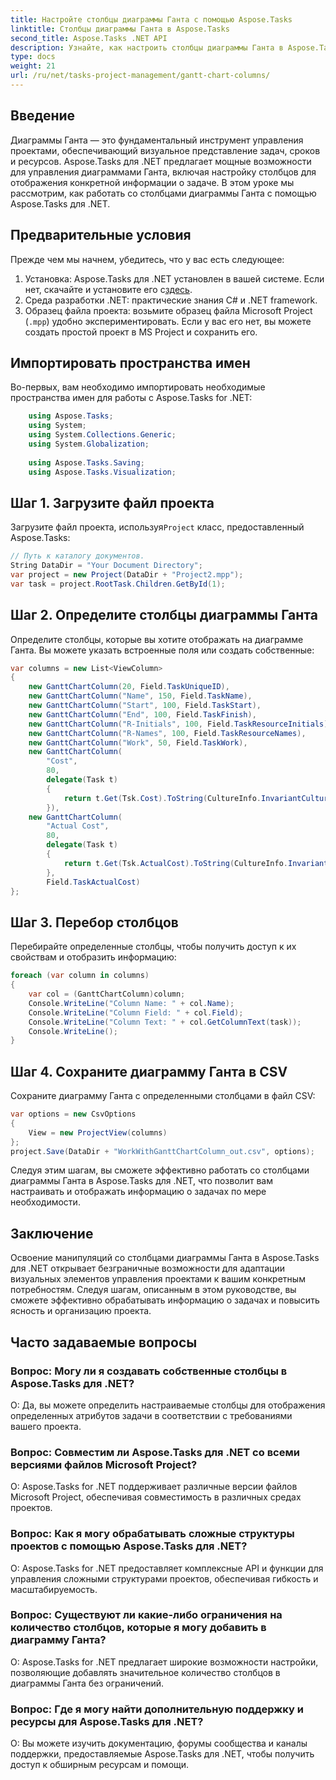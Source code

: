 ```yaml
---
title: Настройте столбцы диаграммы Ганта с помощью Aspose.Tasks
linktitle: Столбцы диаграммы Ганта в Aspose.Tasks
second_title: Aspose.Tasks .NET API
description: Узнайте, как настроить столбцы диаграммы Ганта в Aspose.Tasks для .NET для эффективного отображения информации о конкретной задаче.
type: docs
weight: 21
url: /ru/net/tasks-project-management/gantt-chart-columns/
---
```

## Введение
Диаграммы Ганта — это фундаментальный инструмент управления проектами, обеспечивающий визуальное представление задач, сроков и ресурсов. Aspose.Tasks для .NET предлагает мощные возможности для управления диаграммами Ганта, включая настройку столбцов для отображения конкретной информации о задаче. В этом уроке мы рассмотрим, как работать со столбцами диаграммы Ганта с помощью Aspose.Tasks для .NET.
## Предварительные условия
Прежде чем мы начнем, убедитесь, что у вас есть следующее:
1.  Установка: Aspose.Tasks для .NET установлен в вашей системе. Если нет, скачайте и установите его с[здесь](https://releases.aspose.com/tasks/net/).
2. Среда разработки .NET: практические знания C# и .NET framework.
3. Образец файла проекта: возьмите образец файла Microsoft Project (`.mpp`) удобно экспериментировать. Если у вас его нет, вы можете создать простой проект в MS Project и сохранить его.

## Импортировать пространства имен
Во-первых, вам необходимо импортировать необходимые пространства имен для работы с Aspose.Tasks for .NET:
```csharp
    using Aspose.Tasks;
    using System;
    using System.Collections.Generic;
    using System.Globalization;
    
    using Aspose.Tasks.Saving;
    using Aspose.Tasks.Visualization;
```
## Шаг 1. Загрузите файл проекта
 Загрузите файл проекта, используя`Project` класс, предоставленный Aspose.Tasks:
```csharp
// Путь к каталогу документов.
String DataDir = "Your Document Directory";
var project = new Project(DataDir + "Project2.mpp");
var task = project.RootTask.Children.GetById(1);
```
## Шаг 2. Определите столбцы диаграммы Ганта
Определите столбцы, которые вы хотите отображать на диаграмме Ганта. Вы можете указать встроенные поля или создать собственные:
```csharp
var columns = new List<ViewColumn>
{
    new GanttChartColumn(20, Field.TaskUniqueID),
    new GanttChartColumn("Name", 150, Field.TaskName),
    new GanttChartColumn("Start", 100, Field.TaskStart),
    new GanttChartColumn("End", 100, Field.TaskFinish),
    new GanttChartColumn("R-Initials", 100, Field.TaskResourceInitials),
    new GanttChartColumn("R-Names", 100, Field.TaskResourceNames),
    new GanttChartColumn("Work", 50, Field.TaskWork),
    new GanttChartColumn(
        "Cost", 
        80,
        delegate(Task t)
        {
            return t.Get(Tsk.Cost).ToString(CultureInfo.InvariantCulture);
        }),
    new GanttChartColumn(
        "Actual Cost", 
        80,
        delegate(Task t)
        {
            return t.Get(Tsk.ActualCost).ToString(CultureInfo.InvariantCulture);
        },
        Field.TaskActualCost)
};
```
## Шаг 3. Перебор столбцов
Перебирайте определенные столбцы, чтобы получить доступ к их свойствам и отобразить информацию:
```csharp
foreach (var column in columns)
{
    var col = (GanttChartColumn)column;
    Console.WriteLine("Column Name: " + col.Name);
    Console.WriteLine("Column Field: " + col.Field);
    Console.WriteLine("Column Text: " + col.GetColumnText(task));
    Console.WriteLine();
}
```
## Шаг 4. Сохраните диаграмму Ганта в CSV
Сохраните диаграмму Ганта с определенными столбцами в файл CSV:
```csharp
var options = new CsvOptions
{
    View = new ProjectView(columns)
};
project.Save(DataDir + "WorkWithGanttChartColumn_out.csv", options);
```
Следуя этим шагам, вы сможете эффективно работать со столбцами диаграммы Ганта в Aspose.Tasks для .NET, что позволит вам настраивать и отображать информацию о задачах по мере необходимости.

## Заключение
Освоение манипуляций со столбцами диаграммы Ганта в Aspose.Tasks для .NET открывает безграничные возможности для адаптации визуальных элементов управления проектами к вашим конкретным потребностям. Следуя шагам, описанным в этом руководстве, вы сможете эффективно обрабатывать информацию о задачах и повысить ясность и организацию проекта.
## Часто задаваемые вопросы
### Вопрос: Могу ли я создавать собственные столбцы в Aspose.Tasks для .NET?
О: Да, вы можете определить настраиваемые столбцы для отображения определенных атрибутов задачи в соответствии с требованиями вашего проекта.
### Вопрос: Совместим ли Aspose.Tasks для .NET со всеми версиями файлов Microsoft Project?
О: Aspose.Tasks for .NET поддерживает различные версии файлов Microsoft Project, обеспечивая совместимость в различных средах проектов.
### Вопрос: Как я могу обрабатывать сложные структуры проектов с помощью Aspose.Tasks для .NET?
О: Aspose.Tasks for .NET предоставляет комплексные API и функции для управления сложными структурами проектов, обеспечивая гибкость и масштабируемость.
### Вопрос: Существуют ли какие-либо ограничения на количество столбцов, которые я могу добавить в диаграмму Ганта?
О: Aspose.Tasks for .NET предлагает широкие возможности настройки, позволяющие добавлять значительное количество столбцов в диаграммы Ганта без ограничений.
### Вопрос: Где я могу найти дополнительную поддержку и ресурсы для Aspose.Tasks для .NET?
О: Вы можете изучить документацию, форумы сообщества и каналы поддержки, предоставляемые Aspose.Tasks для .NET, чтобы получить доступ к обширным ресурсам и помощи.